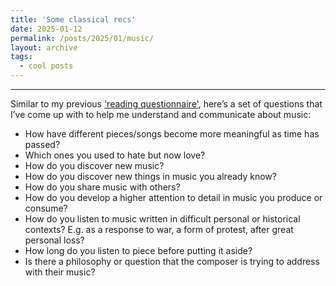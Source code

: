```yaml
---
title: 'Some classical recs'
date: 2025-01-12
permalink: /posts/2025/01/music/
layout: archive
tags:
  - cool posts
---
```



-----

Similar to my previous ['reading questionnaire'](https://deabardhoshi.github.io/posts/2024/07/book-questions/), here’s a set of questions that I’ve come up with to help me understand and communicate about music:

- How have different pieces/songs become more meaningful as time has passed?
- Which ones you used to hate but now love?
- How do you discover new music?
- How do you discover new things in music you already know?
- How do you share music with others?
- How do you develop a higher attention to detail in music you produce or consume?
- How do you listen to music written in difficult personal or historical contexts? E.g. as a response to war, a form of protest, after great personal loss?
- How long do you listen to piece before putting it aside?
- Is there a philosophy or question that the composer is trying to address with their music?